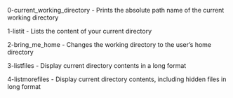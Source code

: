 0-current_working_directory - Prints the absolute path name of the current working directory

1-listit - Lists the content of your current directory

2-bring_me_home - Changes the working directory to the user’s home directory

3-listfiles - Display current directory contents in a long format

4-listmorefiles - Display current directory contents, including hidden files in long format 
